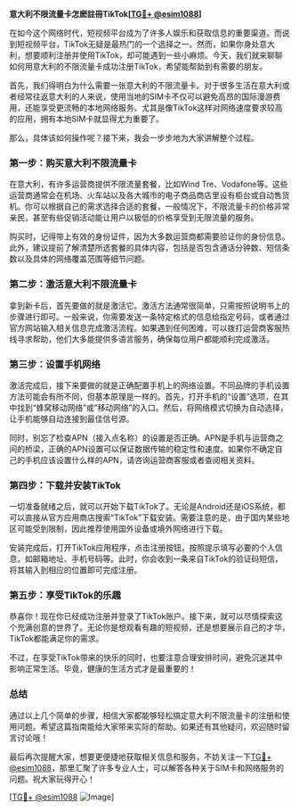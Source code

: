 **意大利不限流量卡怎麽註冊TikTok[[TG💪+ @esim1088](https://t.me/s/esim1088)]**

在如今这个网络时代，短视频平台成为了许多人娱乐和获取信息的重要渠道。而说到短视频平台，TikTok无疑是最热门的一个选择之一。然而，如果你身处意大利，想要顺利注册并使用TikTok，却可能遇到一些小麻烦。今天，我们就来聊聊如何用意大利的不限流量卡成功注册TikTok，希望能帮助到有需要的朋友。

首先，我们得明白为什么需要一张意大利的不限流量卡。对于很多生活在意大利或者经常往返意大利的人来说，使用当地的SIM卡不仅可以避免高昂的国际漫游费用，还能享受更流畅的本地网络服务。尤其是像TikTok这样对网络速度要求较高的应用，拥有本地SIM卡就显得尤为重要了。

那么，具体该如何操作呢？接下来，我会一步步地为大家讲解整个过程。

### 第一步：购买意大利不限流量卡

在意大利，有许多运营商提供不限流量套餐，比如Wind Tre、Vodafone等。这些运营商通常会在机场、火车站以及各大城市的电子商品商店里设有柜台或自动售货机。你可以根据自己的需求选择合适的套餐，一般情况下，不限流量卡的价格非常亲民，甚至有些促销活动能让用户以极低的价格享受到无限流量的服务。

购买时，记得带上有效的身份证件，因为大多数运营商都需要验证你的身份信息。此外，建议提前了解清楚所选套餐的具体内容，包括是否包含通话分钟数、短信条数以及具体的网络覆盖范围等细节问题。

### 第二步：激活意大利不限流量卡

拿到新卡后，首先要做的就是激活它。激活方法通常很简单，只需按照说明书上的步骤进行即可。一般来说，你需要发送一条特定格式的信息给指定号码，或者通过官方网站输入相关信息完成激活流程。如果遇到任何困难，可以拨打运营商客服热线寻求帮助，他们大多能提供多语言服务，确保每位用户都能顺利完成激活。

### 第三步：设置手机网络

激活完成后，接下来要做的就是正确配置手机上的网络设置。不同品牌的手机设置方法可能会有所不同，但基本原理是一样的。首先，打开手机的“设置”选项，在其中找到“蜂窝移动网络”或“移动网络”的入口。然后，将网络模式切换为自动选择，让手机能够自动连接到最佳信号源。

同时，别忘了检查APN（接入点名称）的设置是否正确。APN是手机与运营商之间的桥梁，正确的APN设置可以保证数据传输的稳定性和速度。如果你不确定自己的手机应该设置什么样的APN，请咨询运营商客服或者查阅相关资料。

### 第四步：下载并安装TikTok

一切准备就绪之后，就可以开始下载TikTok了。无论是Android还是iOS系统，都可以直接从官方应用商店搜索“TikTok”下载安装。需要注意的是，由于国内某些地区可能受到限制，因此推荐使用国外设备或境外网络进行下载。

安装完成后，打开TikTok应用程序，点击注册按钮，按照提示填写必要的个人信息，如邮箱地址、手机号码等。此时，你会收到一条来自TikTok的验证码短信，将其输入到相应的位置即可完成注册。

### 第五步：享受TikTok的乐趣

恭喜你！现在你已经成功注册并登录了TikTok账户。接下来，就可以尽情探索这个充满创意的世界了。无论你是想观看有趣的短视频，还是想要展示自己的才华，TikTok都能满足你的需求。

不过，在享受TikTok带来的快乐的同时，也要注意合理安排时间，避免沉迷其中影响正常生活。毕竟，健康的生活方式才是最重要的！

### 总结

通过以上几个简单的步骤，相信大家都能够轻松搞定意大利不限流量卡的注册和使用问题。希望这篇指南能给大家带来实际的帮助。如果还有其他疑问，欢迎随时留言讨论哦！

最后再次提醒大家，想要更便捷地获取相关信息和服务，不妨关注一下[TG💪+ @esim1088](https://t.me/s/esim1088)，那里汇聚了许多专业人士，可以解答各种关于SIM卡和网络服务的问题。祝大家玩得开心！

[[TG💪+ @esim1088](https://t.me/s/esim1088) ![Image](https://i.postimg.cc/4NQfJmqS/Snipaste-2025-05-13-00-14-12.png)]
